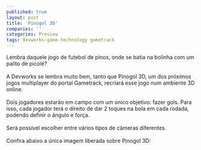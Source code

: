 ```yaml
---
published: true
layout: post
title: 'Pinogol 3D'
companies: ''
categories: Preview
tags: devworks-game-technology gametrack
---
```

Lembra daquele jogo de futebol de pinos, onde se batia na bolinha com um palito de picol&eacute;?<br /><br />A Devworks se lembra muito bem, tanto que Pinogol 3D, um dos pr&oacute;ximos jogos multiplayer do portal Gametrack, recriar&aacute; esse jogo num ambiente 3D online.<br /><br />Dois jogadores estar&atilde;o em campo com um &uacute;nico objetivo: fazer gols. Para isso, cada jogador ter&aacute; o direito de dar 2 toques na bola em cada rodada, podendo definir o &acirc;ngulo e for&ccedil;a. <br /><br />Ser&aacute; poss&iacute;vel escolher entre v&aacute;rios tipos de c&acirc;meras diferentes.<br /><br />Confira abaixo a &uacute;nica imagem liberada sobre Pinogol 3D:<br /><br />